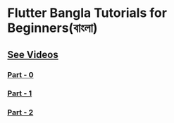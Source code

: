 # Flutter Bangla Tutorials for Beginners(বাংলা)

## [See Videos](https://www.youtube.com/playlist?list=PLsC9YeVUTz38rU3tnoFFfAO8j2b-8mqTb)

<!-- ### [Part - 0 ]() -->

### [Part - 0 ](https://github.com/codewithrafiq/Flutter-Bangla-Tutorials/tree/5ac01170827d57b416d5c11b4d1739ef2bf42a04)
### [Part - 1 ](https://github.com/codewithrafiq/Flutter-Bangla-Tutorials/tree/c42ecc2b3ddf67e9c78bbc41da655913dcb249da)
### [Part - 2 ](https://github.com/codewithrafiq/Flutter-Bangla-Tutorials/tree/1f9c9dee32669bf22abcb406a12de37520eb742f)
